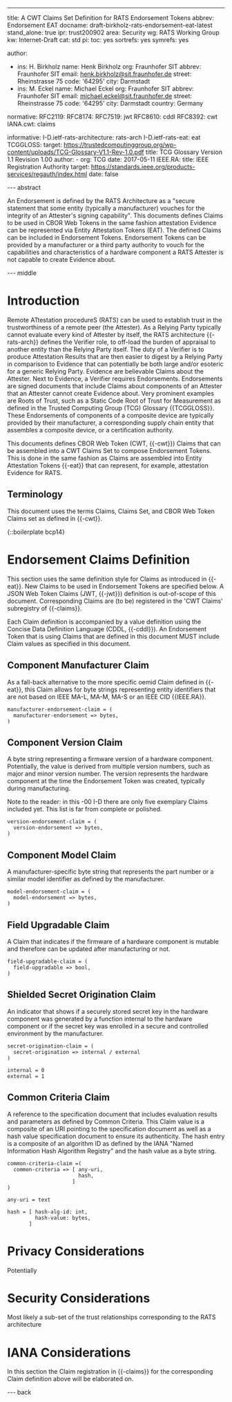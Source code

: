 ---
title: A CWT Claims Set Definition for RATS Endorsement Tokens
abbrev: Endorsement EAT
docname: draft-birkholz-rats-endorsement-eat-latest
stand_alone: true
ipr: trust200902
area: Security
wg: RATS Working Group
kw: Internet-Draft
cat: std
pi:
  toc: yes
  sortrefs: yes
  symrefs: yes

author:
- ins: H. Birkholz
  name: Henk Birkholz
  org: Fraunhofer SIT
  abbrev: Fraunhofer SIT
  email: henk.birkholz@sit.fraunhofer.de
  street: Rheinstrasse 75
  code: '64295'
  city: Darmstadt
- ins: M. Eckel
  name: Michael Eckel
  org: Fraunhofer SIT
  abbrev: Fraunhofer SIT
  email: michael.eckel@sit.fraunhofer.de
  street: Rheinstrasse 75
  code: '64295'
  city: Darmstadt
  country: Germany

normative:
  RFC2119:
  RFC8174:
  RFC7519: jwt
  RFC8610: cddl
  RFC8392: cwt
  IANA.cwt: claims

informative:
  I-D.ietf-rats-architecture: rats-arch
  I-D.ietf-rats-eat: eat
  TCGGLOSS:
    target: https://trustedcomputinggroup.org/wp-content/uploads/TCG-Glossary-V1.1-Rev-1.0.pdf
    title: TCG Glossary Version 1.1 Revision 1.00
    author:
    - org: TCG
    date: 2017-05-11
  IEEE.RA:
    title: IEEE Registration Authority
    target: https://standards.ieee.org/products-services/regauth/index.html
    date: false

--- abstract

An Endorsement is defined by the RATS Architecture as a "secure statement that some entity (typically a manufacturer) vouches for the integrity of an Attester's signing capability". This documents defines Claims to be used in CBOR Web Tokens in the same fashion attestation Evidence can be represented via Entity Attestation Tokens (EAT). The defined Claims can be included in Endorsement Tokens. Endorsement Tokens can be provided by a manufacturer or a third party authority to vouch for the capabilities and characteristics of a hardware component a RATS Attester is not capable to create Evidence about.

--- middle

# Introduction

Remote ATtestation procedureS (RATS) can be used to establish trust in the trustworthiness of a remote peer (the Attester). As a Relying Party typically cannot evaluate every kind of Attester by itself, the RATS architecture {{-rats-arch}} defines the Verifier role, to off-load the burden of appraisal to another entity than the Relying Party itself. The duty of a Verifier is to produce Attestation Results that are then easier to digest by a Relying Party in comparison to Evidence that can potentially be both large and/or esoteric for a generic Relying Party. Evidence are believable Claims about the Attester. Next to Evidence, a Verifier requires Endorsements. Endorsements are signed documents that include Claims about components of an Attester that an Attester cannot create Evidence about. Very prominent examples are Roots of Trust, such as a Static Code Root of Trust for Measurement as defined in the Trusted Computing Group (TCG) Glossary {{TCGGLOSS}}. These Endorsements of components of a composite device are typically provided by their manufacturer, a corresponding supply chain entity that assembles a composite device, or a certification authority.

This documents defines CBOR Web Token (CWT, {{-cwt}}) Claims that can be assembled into a CWT Claims Set to compose Endorsement Tokens. This is done in the same fashion as Claims are assembled into Entity Attestation Tokens {{-eat}} that can represent, for example, attestation Evidence for RATS. 

## Terminology

This document uses the terms Claims, Claims Set, and CBOR Web Token Claims set as defined in {{-cwt}}.

{::boilerplate bcp14}

# Endorsement Claims Definition

This section uses the same definition style for Claims as introduced in {{-eat}}. New Claims to be used in Endorsement Tokens are specified below. A JSON Web Token Claims (JWT, {{-jwt}}) definition is out-of-scope of this document. Corresponding Claims are (to be) registered in the 'CWT Claims' subregistry of {{-claims}}.

Each Claim definition is accompanied by a value definition using the Concise Data Definition Language (CDDL, {{-cddl}}). An Endorsement Token that is using Claims that are defined in this document MUST include Claim values as specified in this document.

## Component Manufacturer Claim

As a fall-back alternative to the more specific oemid Claim defined in {{-eat}}, this Claim allows for byte strings representing entity identifiers that are not based on IEEE MA-L, MA-M, MA-S or an IEEE CID {{IEEE.RA}}.

~~~~CDDL
manufacturer-endorsement-claim = (
  manufacturer-endorsement => bytes,
)
~~~~

## Component Version Claim

A byte string representing a firmware version of a hardware component. Potentially, the value is derived from multiple version numbers, such as major and minor version number. The version represents the hardware component at the time the Endorsement Token was created, typically during manufacturing.

Note to the reader: in this -00 I-D there are only five exemplary Claims included yet. This list is far from complete or polished.

~~~~CDDL
version-endorsement-claim = (
  version-endorsement => bytes,
)
~~~~

## Component Model Claim

A manufacturer-specific byte string that represents the part number or a similar model identifier as defined by the manufacturer.

~~~~CDDL
model-endorsement-claim = (
  model-endorsement => bytes,
)
~~~~

## Field Upgradable Claim

A Claim that indicates if the firmware of a hardware component is mutable and therefore can be updated after manufacturing or not.

~~~~CDDL
field-upgradable-claim = (
  field-upgradable => bool,
)
~~~~

## Shielded Secret Origination Claim

An indicator that shows if a securely stored secret key in the hardware component was generated by a function internal to the hardware component or if the secret key was enrolled in a secure and controlled environment by the manufacturer.

~~~~CDDL
secret-origination-claim = (
  secret-origination => internal / external
)

internal = 0
external = 1
~~~~

## Common Criteria Claim

A reference to the specification document that includes evaluation results and parameters as defined by Common Criteria. This Claim value is a composite of an URI pointing to the specification document as well as a hash value specification document to ensure its authenticity. The hash entry is a composite of an algorithm ID as defined by the IANA "Named Information Hash Algorithm Registry" and the hash value as a byte string.

~~~~CDDL
common-criteria-claim =(
  common-criteria => [ any-uri,
                       hash,
                     ]
)

any-uri = text

hash = [ hash-alg-id: int,
         hash-value: bytes,
       ]
~~~~         

# Privacy Considerations

Potentially

# Security Considerations

Most likely a sub-set of the trust relationships corresponding to the RATS architecture

# IANA Considerations

In this section the Claim registration in {{-claims}} for the corresponding Claim definition above will be elaborated on.

--- back
